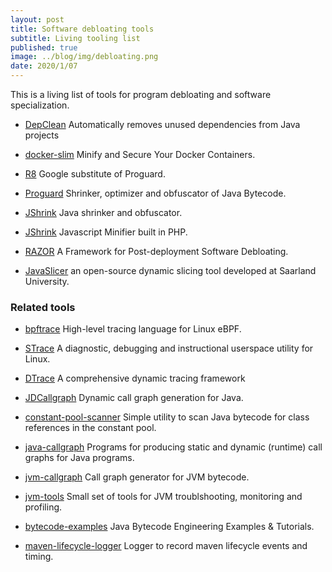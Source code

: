 ```yaml
---
layout: post
title: Software debloating tools
subtitle: Living tooling list
published: true
image: ../blog/img/debloating.png   
date: 2020/1/07
---
```


This is a living list of tools for program debloating and software specialization. 

- <a href="https://github.com/castor-software/depclean"><i class="fa fa-github fa-2x"></i></a>[DepClean](https://castor-software.github.io/depclean/) Automatically removes unused dependencies from Java projects

- <a href="https://github.com/docker-slim/docker-slim"><i class="fa fa-github fa-2x"></i></a>[docker-slim](https://dockersl.im/) Minify and Secure Your Docker Containers. 

- <a href="git clone https://r8.googlesource.com/r8"><i class="fa fa-github fa-2x"></i></a> [R8](https://r8.googlesource.com/r8) Google substitute of Proguard.

- <a href="https://github.com/Guardsquare/proguard"><i class="fa fa-github fa-2x"></i></a> [Proguard](https://www.guardsquare.com/en/products/proguard)  Shrinker, optimizer and obfuscator of Java Bytecode.

- <a href="http://www.e-t.com/jshrink.html"><i class="fa fa-github fa-2x"></i></a> [JShrink](http://www.e-t.com/jshrink.html)  Java shrinker and obfuscator.

- <a href="https://github.com/tedious/JShrink"><i class="fa fa-github fa-2x"></i></a> [JShrink](https://github.com/tedious/JShrink) Javascript Minifier built in PHP.

- <a href="https://github.com/cxreet/razor"><i class="fa fa-github fa-2x"></i></a> [RAZOR](https://github.com/cxreet/razor) A Framework for Post-deployment Software Debloating.

- <a href="https://github.com/jon-bell/javaslicer"><i class="fa fa-github fa-2x"></i></a> [JavaSlicer](https://github.com/jon-bell/javaslicer) an open-source dynamic slicing tool developed at Saarland University.


### Related tools

- <a href="https://github.com/iovisor/bpftrace"><i class="fa fa-github fa-2x"></i></a> [bpftrace](https://github.com/iovisor/bpftrace)  High-level tracing language for Linux eBPF.

- <a href="https://github.com/strace/strace"><i class="fa fa-github fa-2x"></i></a> [STrace](https://strace.io/)  A diagnostic, debugging and instructional userspace utility for Linux.

- <a href="http://www.brendangregg.com/dtrace.html"><i class="fa fa-github fa-2x"></i></a> [DTrace](http://dtrace.org/guide/preface.html#preface) A comprehensive dynamic tracing framework

- <a href="https://github.com/dkarv/jdcallgraph"><i class="fa fa-github fa-2x"></i></a> [JDCallgraph](https://github.com/dkarv/jdcallgraph) Dynamic call graph generation for Java. 

- <a href="https://github.com/jenkinsci/constant-pool-scanner"><i class="fa fa-github fa-2x"></i></a> [constant-pool-scanner](https://github.com/jenkinsci/constant-pool-scanner) Simple utility to scan Java bytecode for class references in the constant pool.

- <a href="https://github.com/gousiosg/java-callgraph"><i class="fa fa-github fa-2x"></i></a> [java-callgraph](https://github.com/gousiosg/java-callgraph) Programs for producing static and dynamic (runtime) call graphs for Java programs.

- <a href="https://github.com/axt/jvm-callgraph"><i class="fa fa-github fa-2x"></i></a> [jvm-callgraph](https://github.com/axt/jvm-callgraph) Call graph generator for JVM bytecode.

- <a href="https://github.com/aragozin/jvm-tools"><i class="fa fa-github fa-2x"></i></a> [jvm-tools](https://github.com/aragozin/jvm-tools) Small set of tools for JVM troublshooting, monitoring and profiling. 

- <a href="https://github.com/jon-bell/bytecode-examples"><i class="fa fa-github fa-2x"></i></a> [bytecode-examples](https://github.com/jon-bell/bytecode-examples) Java Bytecode Engineering Examples & Tutorials.

- <a href="https://github.com/jon-bell/maven-lifecycle-logger"><i class="fa fa-github fa-2x"></i></a> [maven-lifecycle-logger](https://github.com/jon-bell/maven-lifecycle-logger) Logger to record maven lifecycle events and timing.



























